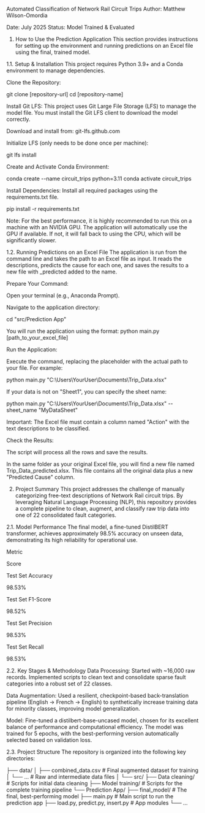 Automated Classification of Network Rail Circuit Trips
Author: Matthew Wilson-Omordia

Date: July 2025
Status: Model Trained & Evaluated

1. How to Use the Prediction Application
This section provides instructions for setting up the environment and running predictions on an Excel file using the final, trained model.

1.1. Setup & Installation
This project requires Python 3.9+ and a Conda environment to manage dependencies.

Clone the Repository:

git clone [repository-url]
cd [repository-name]

Install Git LFS:
This project uses Git Large File Storage (LFS) to manage the model file. You must install the Git LFS client to download the model correctly.

Download and install from: git-lfs.github.com

Initialize LFS (only needs to be done once per machine):

git lfs install

Create and Activate Conda Environment:

conda create --name circuit_trips python=3.11
conda activate circuit_trips

Install Dependencies:
Install all required packages using the requirements.txt file.

pip install -r requirements.txt

Note: For the best performance, it is highly recommended to run this on a machine with an NVIDIA GPU. The application will automatically use the GPU if available. If not, it will fall back to using the CPU, which will be significantly slower.

1.2. Running Predictions on an Excel File
The application is run from the command line and takes the path to an Excel file as input. It reads the descriptions, predicts the cause for each one, and saves the results to a new file with _predicted added to the name.

Prepare Your Command:

Open your terminal (e.g., Anaconda Prompt).

Navigate to the application directory:

cd "src/Prediction App"

You will run the application using the format:
python main.py [path_to_your_excel_file]

Run the Application:

Execute the command, replacing the placeholder with the actual path to your file. For example:

python main.py "C:\Users\YourUser\Documents\Trip_Data.xlsx"

If your data is not on "Sheet1", you can specify the sheet name:

python main.py "C:\Users\YourUser\Documents\Trip_Data.xlsx" --sheet_name "MyDataSheet"

Important: The Excel file must contain a column named "Action" with the text descriptions to be classified.

Check the Results:

The script will process all the rows and save the results.

In the same folder as your original Excel file, you will find a new file named Trip_Data_predicted.xlsx. This file contains all the original data plus a new "Predicted Cause" column.

2. Project Summary
This project addresses the challenge of manually categorizing free-text descriptions of Network Rail circuit trips. By leveraging Natural Language Processing (NLP), this repository provides a complete pipeline to clean, augment, and classify raw trip data into one of 22 consolidated fault categories.

2.1. Model Performance
The final model, a fine-tuned DistilBERT transformer, achieves approximately 98.5% accuracy on unseen data, demonstrating its high reliability for operational use.

Metric

Score

Test Set Accuracy

98.53%

Test Set F1-Score

98.52%

Test Set Precision

98.53%

Test Set Recall

98.53%

2.2. Key Stages & Methodology
Data Processing: Started with ~16,000 raw records. Implemented scripts to clean text and consolidate sparse fault categories into a robust set of 22 classes.

Data Augmentation: Used a resilient, checkpoint-based back-translation pipeline (English -> French -> English) to synthetically increase training data for minority classes, improving model generalization.

Model: Fine-tuned a distilbert-base-uncased model, chosen for its excellent balance of performance and computational efficiency. The model was trained for 5 epochs, with the best-performing version automatically selected based on validation loss.

2.3. Project Structure
The repository is organized into the following key directories:

├── data/
│   ├── combined_data.csv       # Final augmented dataset for training
│   └── ...                     # Raw and intermediate data files
│
└── src/
    ├── Data cleaning/          # Scripts for initial data cleaning
    ├── Model training/         # Scripts for the complete training pipeline
    └── Prediction App/
        ├── final_model/        # The final, best-performing model
        ├── main.py             # Main script to run the prediction app
        ├── load.py, predict.py, insert.py # App modules
        └── ...
